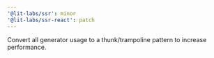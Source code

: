 ```yaml
---
'@lit-labs/ssr': minor
'@lit-labs/ssr-react': patch
---
```


Convert all generator usage to a thunk/trampoline pattern to increase performance.

